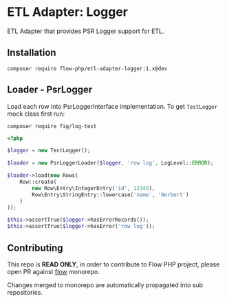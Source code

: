# ETL Adapter: Logger

ETL Adapter that provides PSR Logger support for ETL.

## Installation

```
composer require flow-php/etl-adapter-logger:1.x@dev
```

## Loader - PsrLogger

Load each row into PsrLoggerInterface implementation. To get `TestLogger` mock class first run:

```
composer require fig/log-test
```

```php
<?php

$logger = new TestLogger();

$loader = new PsrLoggerLoader($logger, 'row log', LogLevel::ERROR);

$loader->load(new Rows(
    Row::create(
        new Row\Entry\IntegerEntry('id', 12345),
        Row\Entry\StringEntry::lowercase('name', 'Norbert')
    )
));

$this->assertTrue($logger->hasErrorRecords());
$this->assertTrue($logger->hasError('row log'));
```

## Contributing

This repo is **READ ONLY**, in order to contribute to Flow PHP project, please
open PR against [flow](https://github.com/flow-php/flow) monorepo.

Changes merged to monorepo are automatically propagated into sub repositories.

